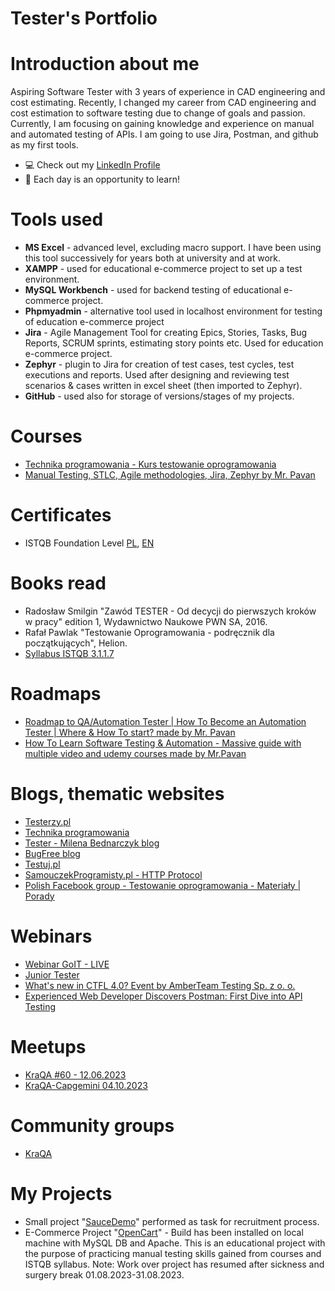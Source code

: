 # Tester's Portfolio

# Introduction about me
Aspiring Software Tester with 3 years of experience in CAD engineering and cost estimating. Recently, I changed my career from CAD engineering and cost estimation to software testing due to change of goals and passion.
Currently, I am focusing on gaining knowledge and experience on manual and automated testing of APIs. I am going to use Jira, Postman, and github as my first tools.
* 💻 Check out my [LinkedIn Profile](https://www.linkedin.com/in/karol-migon/)
* 🔎 Each day is an opportunity to learn!
# Tools used
* **MS Excel** - advanced level, excluding macro support. I have been using this tool successively for years both at university and at work.
* **XAMPP** - used for educational e-commerce project to set up a test environment.
* **MySQL Workbench** - used for backend testing of educational e-commerce project.
* **Phpmyadmin** - alternative tool used in localhost environment for testing of education e-commerce project
* **Jira** - Agile Management Tool for creating Epics, Stories, Tasks, Bug Reports, SCRUM sprints, estimating story points etc. Used for education e-commerce project.
* **Zephyr** - plugin to Jira for creation of test cases, test cycles, test executions and reports. Used after designing and reviewing test scenarios & cases written in excel sheet (then imported to Zephyr).
* **GitHub** - used also for storage of versions/stages of my projects.
# Courses
* [Technika programowania - Kurs testowanie oprogramowania](https://www.youtube.com/watch?v=IBwa2qqVJ9g)
* [Manual Testing, STLC, Agile methodologies, Jira, Zephyr by Mr. Pavan](https://www.udemy.com/course/learn-manual-software-testing-with-live-project-jira-tool/)
# Certificates
* ISTQB Foundation Level [PL](https://github.com/Relwin1/Portfolio/blob/main/CTFL3-2023-21116-SJSI_PL_Karol_Migon.pdf), [EN](https://github.com/Relwin1/Portfolio/blob/main/CTFL3-2023-21116-SJSI_EN_Karol_Migon.pdf)
# Books read
* Radosław Smilgin "Zawód TESTER - Od decycji do pierwszych kroków w pracy" edition 1, Wydawnictwo Naukowe PWN SA, 2016.
* Rafał Pawlak "Testowanie Oprogramowania - podręcznik dla początkujących", Helion.
* [Syllabus ISTQB 3.1.1.7](https://sjsi.org/download/6351/?tmstv=1686117277)
# Roadmaps
* [Roadmap to QA/Automation Tester | How To Become an Automation Tester | Where & How To start? made by Mr. Pavan](https://www.youtube.com/watch?v=Hjt0SCeGrBY)
* [How To Learn Software Testing & Automation - Massive guide with multiple video and udemy courses made by Mr.Pavan](https://www.youtube.com/watch?v=F7W0N8ABt6Y)
# Blogs, thematic websites
* [Testerzy.pl](https://testerzy.pl/)
* [Technika programowania](https://www.youtube.com/@TechnikaProgramowania)
* [Tester - Milena Bednarczyk blog](https://tester.milenabednarczyk.pl/)
* [BugFree blog](https://bugfreeblog.com/)
* [Testuj.pl](https://www.youtube.com/@testujplcommunity/featured)
* [SamouczekProgramisty.pl - HTTP Protocol](https://www.samouczekprogramisty.pl/protokol-http/#fn:polski)
* [Polish Facebook group - Testowanie oprogramowania - Materiały | Porady](https://www.facebook.com/groups/testowanie)
# Webinars
* [Webinar GoIT - LIVE](https://w.goit.global/pl/?utm_source=google&utm_medium=cpc&utm_campaign=20210975415&utm_term=149250736786|660259163913||goit%20webinar&gad=1&gclid=Cj0KCQjwj_ajBhCqARIsAA37s0xGVdJP7670mJRVtXR3Q-5OrDd926rzp8Yd_ep_N5NUwmJ_gsUn98kaAiqmEALw_wcB)
* [Junior Tester](https://www.youtube.com/watch?v=6hj1xXokWWU)
* [What's new in CTFL 4.0? Event by AmberTeam Testing Sp. z o. o.](https://www.youtube.com/watch?v=FYdxT6n_u9o)
* [Experienced Web Developer Discovers Postman: First Dive into API Testing](https://www.linkedin.com/events/experiencedwebdeveloperdiscover7075539376943845376/theater/)
# Meetups
* [KraQA #60 - 12.06.2023](https://www.meetup.com/pl-PL/kraqa-pl/events/293991834/)
* [KraQA-Capgemini 04.10.2023](https://www.meetup.com/kraqa-pl/events/296355922/)
# Community groups
* [KraQA](https://www.meetup.com/pl-PL/KraQA-pl/)
# My Projects
* Small project "[SauceDemo](https://github.com/Relwin1/Portfolio/blob/c075e48a5711b1c1d27a4301a077b8ba8bb5aaa7/Karol%20Migo%C5%84_Task%20%5BPreview%20only%5D.xlsx)" performed as task for recruitment process.
* E-Commerce Project "[OpenCart](https://github.com/Relwin1/Portfolio/blob/f15f6e491097fe78026e7bcd5f9488353a0ec32a/OpenCart%20Project%20%5BPreview%20only%5D.xlsx)" - Build has been installed on local machine with MySQL DB and Apache. This is an educational project with the purpose of practicing manual testing skills gained from courses and ISTQB syllabus. Note: Work over project has resumed after sickness and surgery break 01.08.2023-31.08.2023.
